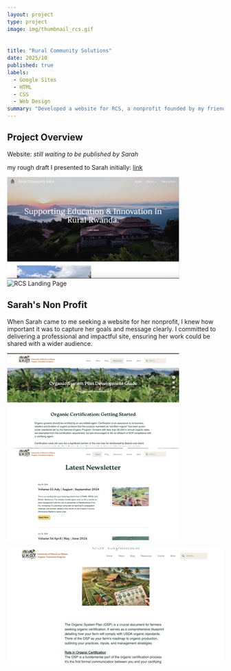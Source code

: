 ```yaml
---
layout: project
type: project
image: img/thumbnail_rcs.gif


title: "Rural Community Solutions"
date: 2025/10
published: true
labels:
  - Google Sites
  - HTML
  - CSS
  - Web Design
summary: "Developed a website for RCS, a nonprofit founded by my friend Sarah Benimana, to support building libraries in Rwanda."
---
```


## Project Overview

Website: *still waiting to be published by Sarah*

my rough draft I presented to Sarah initially:  <a href = "https://rural-cs.github.io/"> link<a>

<p><img src="../img/rcs-homepage.png" alt="RCS Landing Page" width=400> <img src="../img/rcs-landingpage.gif" alt="RCS Landing Page" width=400></p>

## Sarah's Non Profit

When Sarah came to me seeking a website for her nonprofit, I knew how important it was to capture her goals and message clearly. I committed to delivering a professional and impactful site, ensuring her work could be shared with a wider audience. 


<p><img src="../img/uhot-osp.png" alt="UHOT Home Page" width="400"> <img src="../img/uhot-newspage.png" alt = "UHOT News Page" width="400"></p>





<p><img src="../img/uhot-osp-explained.png" alt = "UHOT osp explained page" width="599"></p>

